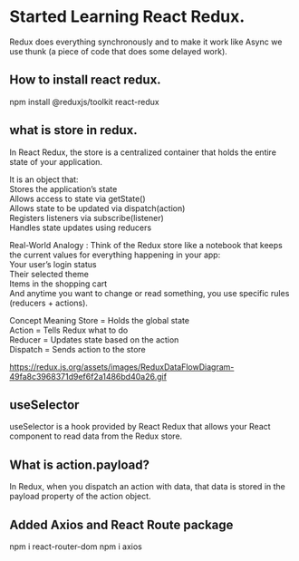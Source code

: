 # Started Learning React Redux.

Redux does everything synchronously and to make it work like 
Async we use thunk (a piece of code that does some delayed work).

## How to install react redux.
npm install @reduxjs/toolkit react-redux <br>

## what is store in redux.
In React Redux, the store is a centralized container that holds the entire state of your application.<br>

It is an object that:<br>
Stores the application’s state<br>
Allows access to state via getState()<br>
Allows state to be updated via dispatch(action)<br>
Registers listeners via subscribe(listener)<br>
Handles state updates using reducers<br>

Real-World Analogy : 
Think of the Redux store like a notebook that keeps the current values for everything happening in your app:<br>
Your user’s login status<br>
Their selected theme<br>
Items in the shopping cart<br>
And anytime you want to change or read something, you use specific rules (reducers + actions).<br>

Concept	Meaning
Store = 	Holds the global state<br>
Action = 	Tells Redux what to do<br>
Reducer	 = Updates state based on the action<br>
Dispatch =	Sends action to the store<br>

https://redux.js.org/assets/images/ReduxDataFlowDiagram-49fa8c3968371d9ef6f2a1486bd40a26.gif


## useSelector

useSelector is a hook provided by React Redux that allows your React component to read data from the Redux store.


## What is action.payload?

In Redux, when you dispatch an action with data, that data is stored in the payload property of the action object.

## Added Axios and React Route package
 npm i react-router-dom
 npm i axios

